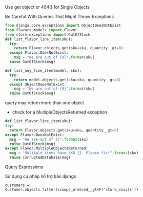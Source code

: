 Use get object or 404() for Single Objects

Be Careful With Queries That Might Throw
Exceptions
```py
from django.core.exceptions import ObjectDoesNotExist
from flavors.models import Flavor
from store.exceptions import OutOfStock
def list_flavor_line_item(sku):
  try:
    return Flavor.objects.get(sku=sku, quantity__gt=0)
  except Flavor.DoesNotExist:
    msg = "We are out of {0}".format(sku)
  raise OutOfStock(msg)

def list_any_line_item(model, sku):
  try:
    return model.objects.get(sku=sku, quantity__gt=0)
  except ObjectDoesNotExist:
    msg = "We are out of {0}".format(sku)
  raise OutOfStock(msg)
```

query may return more than one object
- check for a MultipleObjectsReturned exception

```py
def list_flavor_line_item(sku):
try:
  return Flavor.objects.get(sku=sku, quantity__gt=0)
except Flavor.DoesNotExist:
  msg = "We are out of {}".format(sku)
  raise OutOfStock(msg)
except Flavor.MultipleObjectsReturned:
  msg = "Multiple items have SKU {}. Please fix!".format(sku)
  raise CorruptedDatabase(msg)
```

Query Expressions

Sử dụng cú pháp hỗ trợ bảo django
```
customers = Customer.objects.filter(scoops_ordered__gt=F('store_visits'))
```
